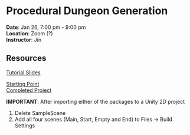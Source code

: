 # Procedural Dungeon Generation

**Date**: Jan 26, 7:00 pm - 9:00 pm<br>
**Location**: Zoom (?)<br>
**Instructor**: Jin

## Resources

[Tutorial Slides](https://docs.google.com/presentation/d/1Q8CErGJr2BbkBjhHgSVbsWuXhWHOZdOm/edit?usp=sharing&ouid=108085216361980557095&rtpof=true&sd=true)<br>

[Starting Point](https://drive.google.com/file/d/173HHGf3fXTRx2PvjpGJHowtxy8gV5IX2/view?usp=sharing)<br>
[Completed Project](https://drive.google.com/file/d/1KDHO1vRDuV-5NreonBUvLZ6gaMoja5IK/view?usp=sharing)

**IMPORTANT**: After importing either of the packages to a Unity 2D project
1. Delete SampleScene
2. Add all four scenes (Main, Start, Empty and End) to Files -> Build Settings
